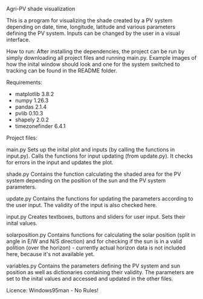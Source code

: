 Agri-PV shade visualization


This is a program for visualizing the shade created by a PV system depending on date, time, longitude, latitude and various parameters defining the PV system. Inputs can be changed by the user in a visual interface.


How to run:
After installing the dependencies, the project can be run by simply downloading all project files and running main.py.
Example images of how the inital window should look and one for the system switched to tracking can be found in the README folder.


Requirements:
- matplotlib        3.8.2
- numpy             1.26.3
- pandas            2.1.4
- pvlib             0.10.3
- shapely           2.0.2
- timezonefinder    6.4.1


Project files:

main.py
Sets up the inital plot and inputs (by calling the functions in input.py). Calls the functions for input updating (from update.py). It checks for errors in the input and updates the plot.

shade.py
Contains the function calculating the shaded area for the PV system depending on the position of the sun and the PV system parameters.

update.py
Contains the functions for updating the parameters according to the user input. The validity of the input is also checked here.

input.py
Creates textboxes, buttons and sliders for user input. Sets their inital values.

solarposition.py
Contains functions for calculating the solar position (split in angle in E/W and N/S direction) and for checking if the sun is in a valid polition (over the horizon) - currently actual horizon data is not included here, because it's not available yet.

variables.py
Contains the parameters defining the PV system and sun position as well as dictionaries containing their validity. The parameters are set to the inital values and accessed and updated in the other files.


Licence:
Windows95man - No Rules!
